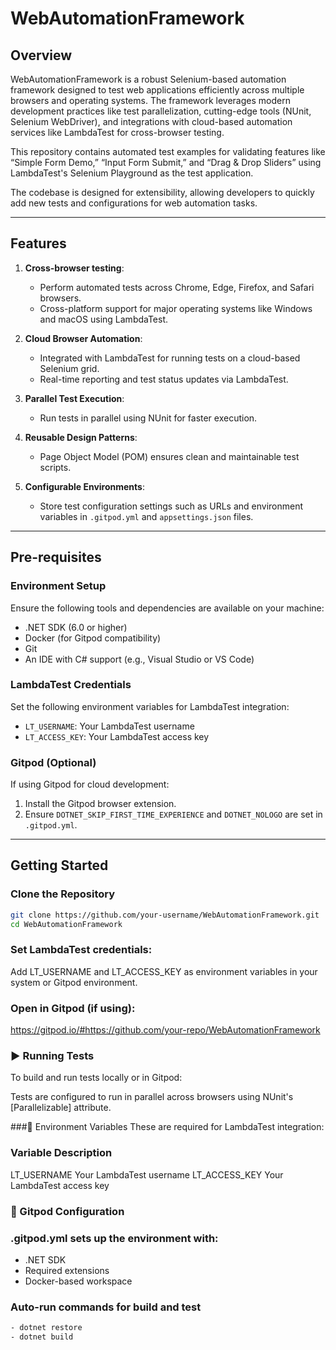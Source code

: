 # WebAutomationFramework

## Overview

WebAutomationFramework is a robust Selenium-based automation framework designed to test web applications efficiently across multiple browsers and operating systems. The framework leverages modern development practices like test parallelization, cutting-edge tools (NUnit, Selenium WebDriver), and integrations with cloud-based automation services like LambdaTest for cross-browser testing.

This repository contains automated test examples for validating features like “Simple Form Demo,” “Input Form Submit,” and “Drag & Drop Sliders” using LambdaTest's Selenium Playground as the test application. 

The codebase is designed for extensibility, allowing developers to quickly add new tests and configurations for web automation tasks.

---

## Features

1. **Cross-browser testing**:
    - Perform automated tests across Chrome, Edge, Firefox, and Safari browsers.
    - Cross-platform support for major operating systems like Windows and macOS using LambdaTest.

2. **Cloud Browser Automation**:
    - Integrated with LambdaTest for running tests on a cloud-based Selenium grid.
    - Real-time reporting and test status updates via LambdaTest.

3. **Parallel Test Execution**:
    - Run tests in parallel using NUnit for faster execution.

4. **Reusable Design Patterns**:
    - Page Object Model (POM) ensures clean and maintainable test scripts.

5. **Configurable Environments**:
    - Store test configuration settings such as URLs and environment variables in `.gitpod.yml` and `appsettings.json` files.

---

## Pre-requisites

### Environment Setup
Ensure the following tools and dependencies are available on your machine:
- .NET SDK (6.0 or higher)
- Docker (for Gitpod compatibility)
- Git
- An IDE with C# support (e.g., Visual Studio or VS Code)

### LambdaTest Credentials
Set the following environment variables for LambdaTest integration:
- `LT_USERNAME`: Your LambdaTest username
- `LT_ACCESS_KEY`: Your LambdaTest access key

### Gitpod (Optional)
If using Gitpod for cloud development:
1. Install the Gitpod browser extension.
2. Ensure `DOTNET_SKIP_FIRST_TIME_EXPERIENCE` and `DOTNET_NOLOGO` are set in `.gitpod.yml`.

---

## Getting Started

### Clone the Repository
```bash
git clone https://github.com/your-username/WebAutomationFramework.git
cd WebAutomationFramework
```
### Set LambdaTest credentials:

Add LT_USERNAME and LT_ACCESS_KEY as environment variables in your system or Gitpod environment.

### Open in Gitpod (if using):

https://gitpod.io/#https://github.com/your-repo/WebAutomationFramework

### ▶️ Running Tests
To build and run tests locally or in Gitpod:


Tests are configured to run in parallel across browsers using NUnit's [Parallelizable] attribute.

###🔐 Environment Variables
These are required for LambdaTest integration:

### Variable	Description
LT_USERNAME	Your LambdaTest username
LT_ACCESS_KEY	Your LambdaTest access key
### 🧪 Gitpod Configuration
### .gitpod.yml sets up the environment with:

- .NET SDK
- Required extensions
- Docker-based workspace
### Auto-run commands for build and test
```bash
- dotnet restore
- dotnet build
